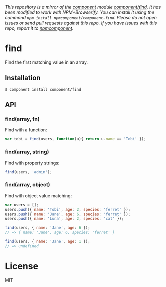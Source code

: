 *This repository is a mirror of the [component](http://component.io) module [component/find](http://github.com/component/find). It has been modified to work with NPM+Browserify. You can install it using the command `npm install npmcomponent/component-find`. Please do not open issues or send pull requests against this repo. If you have issues with this repo, report it to [npmcomponent](https://github.com/airportyh/npmcomponent).*

# find

  Find the first matching value in an array.

## Installation

    $ component install component/find

## API

### find(array, fn)

  Find with a function:

```js
var tobi = find(users, function(u){ return u.name == 'Tobi' });
```

### find(array, string)

  Find with property strings:

```js
find(users, 'admin');
```

### find(array, object)

  Find with object value matching:

```js
var users = [];
users.push({ name: 'Tobi', age: 2, species: 'ferret' });
users.push({ name: 'Jane', age: 6, species: 'ferret' });
users.push({ name: 'Luna', age: 2, species: 'cat' });

find(users, { name: 'Jane', age: 6 });
// => { name: 'Jane', age: 6, species: 'ferret' }

find(users, { name: 'Jane', age: 1 });
// => undefined
```

# License

  MIT
